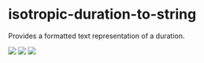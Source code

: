 # isotropic-duration-to-string
Provides a formatted text representation of a duration.

![](https://img.shields.io/badge/tests-passing-brightgreen.svg)
![](https://img.shields.io/badge/coverage-100%25-brightgreen.svg)
![](https://img.shields.io/badge/license-BSD--3-blue.svg)
